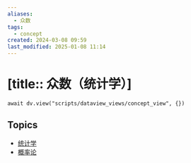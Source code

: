 ```yaml
---
aliases:
  - 众数
tags:
  - concept
created: 2024-03-08 09:59
last_modified: 2025-01-08 11:14
---
```


# [title:: 众数（统计学）]

```dataviewjs
await dv.view("scripts/dataview_views/concept_view", {})
```

## Topics

- [统计学](_statistics_.md)
- [概率论](_probability_theory_.md)
